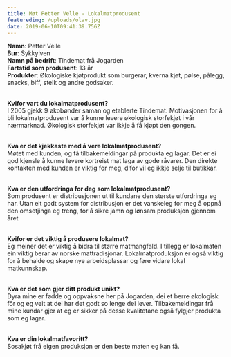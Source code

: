 ```yaml
---
title: Møt Petter Velle - Lokalmatprodusent
featuredimg: /uploads/olav.jpg
date: 2019-06-10T09:41:39.756Z
---
```

**Namn**: Petter Velle\
**Bur**: Sykkylven\
**Namn på bedrift**: Tindemat frå Jogarden\
**Fartstid som produsent**: 13 år\
**Produkter**: Økologiske kjøtprodukt som burgerar, kverna kjøt, pølse, pålegg, snacks, biff, steik og andre godsaker.

\
**Kvifor vart du lokalmatprodusent?**\
I 2005 gjekk 9 økobønder saman og etablerte Tindemat. Motivasjonen for å bli lokalmatprodusent var å kunne levere økologisk storfekjøt i vår nærmarknad. Økologisk storfekjøt var ikkje å få kjøpt den gongen.

\
**Kva er det kjekkaste med å vere lokalmatprodusent?**\
Møtet med kunden, og få tilbakemeldingar på produkta eg lagar. Det er ei god kjensle å kunne levere kortreist mat laga av gode råvarer. Den direkte kontakten med kunden er viktig for meg, difor vil eg ikkje selje til butikkar.

\
**Kva er den  utfordringa for deg som lokalmatprodusent?**\
Som produsent er distribusjonen ut til kundane den største utfordringa eg har.  Utan eit godt system for distribusjon er det vanskeleg for meg å oppnå den omsetjinga eg treng, for å sikre jamn og lønsam produksjon gjennom året

\
**Kvifor er det viktig å produsere lokalmat?**\
Eg meiner det er viktig å bidra til større matmangfald. I tillegg er lokalmaten ein viktig berar av norske mattradisjonar. Lokalmatproduksjon er også viktig for å behalde og skape nye arbeidsplassar og føre vidare lokal matkunnskap. 

 \
**Kva er det som gjer ditt produkt unikt?**\
Dyra mine er fødde og oppvaksne her på Jogarden, dei et berre økologisk fôr og eg veit at dei har det godt so lenge dei lever. Tilbakemeldingar frå mine kundar gjer at eg er sikker på desse kvalitetane også fylgjer produkta som eg lagar.

\
**Kva er din lokalmatfavoritt?**\
Sosakjøt frå eigen produksjon er den beste maten eg kan få.
